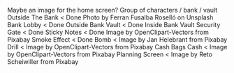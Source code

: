 Maybe an image for the home screen? Group of characters / bank / vault 
Outside The Bank < Done Photo by Ferran Fusalba Roselló on Unsplash
Bank Lobby < Done
Outside Bank Vault < Done
Inside Bank Vault
Security Gate < Done
Sticky Notes < Done Image by OpenClipart-Vectors from Pixabay
Smoke Effect < Done
Bomb < Image by Jan Helebrant from Pixabay
Drill < Image by OpenClipart-Vectors from Pixabay
Cash Bags
Cash < Image by OpenClipart-Vectors from Pixabay
Planning Screen < Image by Reto Scheiwiller from Pixabay